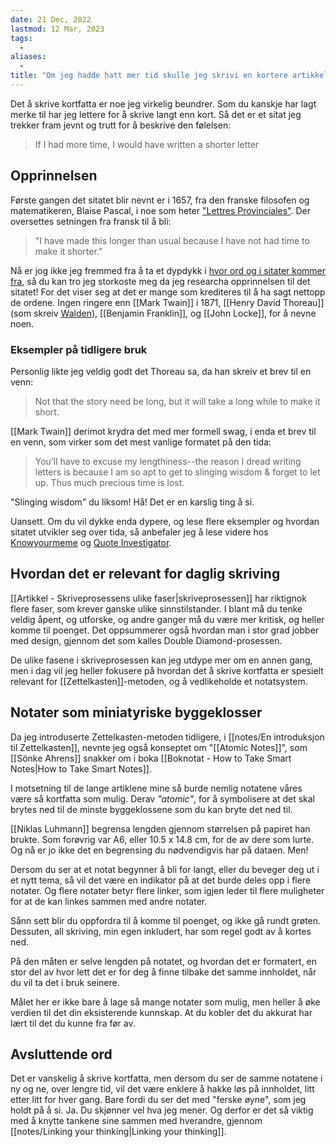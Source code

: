 ```yaml
---
date: 21 Dec, 2022
lastmod: 12 Mar, 2023
tags:
  - 
aliases:
  - 
title: "Om jeg hadde hatt mer tid skulle jeg skrivi en kortere artikkel"
---
```

Det å skrive kortfatta er noe jeg virkelig beundrer. Som du kanskje har lagt merke til har jeg lettere for å skrive langt enn kort. Så det er et sitat jeg trekker fram jevnt og trutt for å beskrive den følelsen:

> If I had more time, I would have written a shorter letter

## Opprinnelsen

Første gangen det sitatet blir nevnt er i 1657, fra den franske filosofen og matematikeren, Blaise Pascal, i noe som heter ["Lettres Provinciales"](https://en.wikipedia.org/wiki/Lettres_provinciales). Der oversettes setningen fra fransk til å bli:

> "I have made this longer than usual because I have not had time to make it shorter."

Nå er jog ikke jeg fremmed fra å ta et dypdykk i [hvor ord og i sitater kommer fra](https://www.simenskriver.no/hvor-ord-egentlig-kommer-fra/), så du kan tro jeg storkoste meg da jeg researcha opprinnelsen til det sitatet! For det viser seg at det er mange som krediteres til å ha sagt nettopp de ordene. Ingen ringere enn [[Mark Twain]] i 1871, [[Henry David Thoreau]] (som skreiv [Walden](https://en.wikipedia.org/wiki/Walden)), [[Benjamin Franklin]], og [[John Locke]], for å nevne noen.

### Eksempler på tidligere bruk

Personlig likte jeg veldig godt det Thoreau sa, da han skreiv et brev til en venn:
> Not that the story need be long, but it will take a long while to make it short.

[[Mark Twain]] derimot krydra det med mer formell swag, i enda et brev til en venn, som virker som det mest vanlige formatet på den tida:
> You’ll have to excuse my lengthiness--the reason I dread writing letters is because I am so apt to get to slinging wisdom & forget to let up. Thus much precious time is lost.

"Slinging wisdom" du liksom! Hå! Det er en karslig ting å si.

Uansett. Om du vil dykke enda dypere, og lese flere eksempler og hvordan sitatet utvikler seg over tida, så anbefaler jeg å lese videre hos [Knowyourmeme](https://knowyourmeme.com/memes/if-i-had-more-time-i-would-have-written-a-shorter-letter) og [Quote Investigator](https://quoteinvestigator.com/2012/04/28/shorter-letter/). 

## Hvordan det er relevant for daglig skriving

[[Artikkel - Skriveprosessens ulike faser|skriveprosessen]] har riktignok flere faser, som krever ganske ulike sinnstilstander. I blant må du tenke veldig åpent, og utforske, og andre ganger må du være mer kritisk, og heller komme til poenget. Det oppsummerer også hvordan man i stor grad jobber med design, gjennom det som kalles Double Diamond-prosessen. 

De ulike fasene i skriveprosessen kan jeg utdype mer om en annen gang, men i dag vil jeg heller fokusere på hvordan det å skrive kortfatta er spesielt relevant for [[Zettelkasten]]-metoden, og å vedlikeholde et notatsystem.

## Notater som miniatyriske byggeklosser

Da jeg introduserte Zettelkasten-metoden tidligere, i [[notes/En introduksjon til Zettelkasten]], nevnte jeg også konseptet om "[[Atomic Notes]]", som [[Sönke Ahrens]] snakker om i boka [[Boknotat - How to Take Smart Notes|How to Take Smart Notes]].

I motsetning til de lange artiklene mine så burde nemlig notatene våres være så kortfatta som mulig. Derav *"atomic"*, for å symbolisere at det skal brytes ned til de minste byggeklossene som du kan bryte det ned til. 

[[Niklas Luhmann]] begrensa lengden gjennom størrelsen på papiret han brukte. Som forøvrig var A6, eller 10.5 x 14.8 cm, for de av dere som lurte. Og nå er jo ikke det en begrensing du nødvendigvis har på dataen. Men!

Dersom du ser at et notat begynner å bli for langt, eller du beveger deg ut i et nytt tema, så vil det være en indikator på at det burde deles opp i flere notater. Og flere notater betyr flere linker, som igjen leder til flere muligheter for at de kan linkes sammen med andre notater.

Sånn sett blir du oppfordra til å komme til poenget, og ikke gå rundt grøten. Dessuten, all skriving, min egen inkludert, har som regel godt av å kortes ned.

På den måten er selve lengden på notatet, og hvordan det er formatert, en stor del av hvor lett det er for deg å finne tilbake det samme innholdet, når du vil ta det i bruk seinere.

Målet her er ikke bare å lage så mange notater som mulig, men heller å øke verdien til det din eksisterende kunnskap. At du kobler det du akkurat har lært til det du kunne fra før av.

## Avsluttende ord

Det er vanskelig å skrive kortfatta, men dersom du ser de samme notatene i ny og ne, over lengre tid, vil det være enklere å hakke løs på innholdet, litt etter litt for hver gang. Bare fordi du ser det med "ferske øyne", som jeg holdt på å si. Ja. Du skjønner vel hva jeg mener. Og derfor er det så viktig med å knytte tankene sine sammen med hverandre, gjennom [[notes/Linking your thinking|Linking your thinking]].